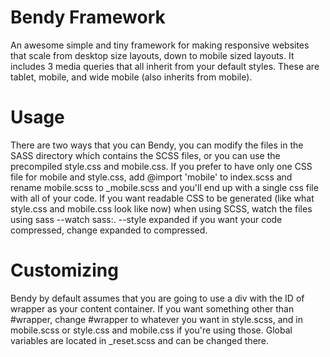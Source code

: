 # Bendy Framework
An awesome simple and tiny framework for making responsive websites that scale from desktop size layouts, down to mobile sized layouts. It includes 3 media queries that all inherit from your default styles. These are tablet, mobile, and wide mobile (also inherits from mobile).

# Usage
There are two ways that you can Bendy, you can modify the files in the SASS directory which contains the SCSS files, or you can use the precompiled style.css and mobile.css. If you prefer to have only one CSS file for mobile and style.css, add @import 'mobile' to index.scss and rename mobile.scss to _mobile.scss and you'll end up with a single css file with all of your code. If you want readable CSS to be generated (like what style.css and mobile.css look like now) when using SCSS, watch the files using 
    sass --watch sass:. --style expanded
if you want your code compressed, change expanded to compressed.

# Customizing
Bendy by default assumes that you are going to use a div with the ID of wrapper as your content container. If you want something other than #wrapper, change #wrapper to whatever you want in style.scss, and in mobile.scss or style.css and mobile.css if you're using those. Global variables are located in _reset.scss and can be changed there.
